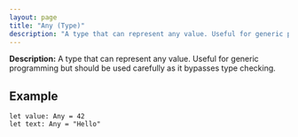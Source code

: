 ```yaml
---
layout: page
title: "Any (Type)"
description: "A type that can represent any value. Useful for generic programming but should be used carefully as it bypasses type checking."
---
```


**Description:** A type that can represent any value. Useful for generic programming but should be used carefully as it bypasses type checking.

## Example

```osprey
let value: Any = 42
let text: Any = "Hello"
```
